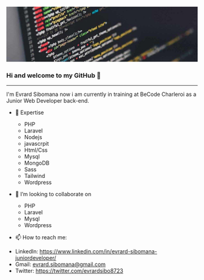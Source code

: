 ![Preview](developpeur-web.jpg)
### Hi and welcome to my GitHub 👋
<hr>

I'm Evrard Sibomana now i am currently in training at BeCode Charleroi as a Junior Web Developer back-end.


- 🔭 Expertise
  * PHP
  * Laravel
  * Nodejs
  * javascrpit
  * Html/Css
  * Mysql
  * MongoDB
  * Sass
  * Tailwind
  * Wordpress
  
- 👯 I’m looking to collaborate on
    * PHP
    * Laravel
    * Mysql
    * Wordpress
    
- 📫 How to reach me:
* LinkedIn: https://www.linkedin.com/in/evrard-sibomana-juniordeveloper/
* Gmail: evrard.sibomana@gmail.com
* Twitter: https://twitter.com/evrardsibo8723



